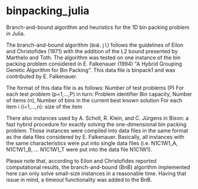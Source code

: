 # binpacking_julia
Branch-and-bound algorithm and heuristics for the 1D bin packing problem in Julia.

The branch-and-bound algorithm (`BnB.jl`) follows the guidelines of Eilon and Christofides (1971) with
the addition of the L2 bound presented by Marthelo and Toth. The algorithm was tested on one instance 
of the bin packing problem considered in E. Falkenauer (1994) "A Hybrid Grouping Genetic Algorithm for
Bin Packing". This data file is binpack1 and was contributed by E. Falkenauer.

The format of this data file is as follows:
Number of test problems (P)
For each test problem (p=1,...,P) in turn:
   Problem identifier
   Bin capacity, Number of items (n), Number of bins in the current
                                      best known solution
   For each item i (i=1,...,n): size of the item
   
There also instances  used by A. Scholl, R. Klein, and C. Jürgens in Bison: a fast hybrid procedure 
for exactly solving the one-dimensional bin packing problem. Those instances were compiled into data
files in the same format as the data files considered by E. Falkenauer. Basically, all instances with
the same characteristics were put into single data files (i.e. N1C1W1_A, N1C1W1_B, ... N1C1W1_T were put
into the data file N1C1W1).
   
   
Please note that, according to Eilon and Christofides reported computational results, the 
branch-and-bound (BnB) algorithm implemented here can only solve small-size instances in a
reasonable time. Having that issue in mind, a timeout functionality was added to the BnB.
